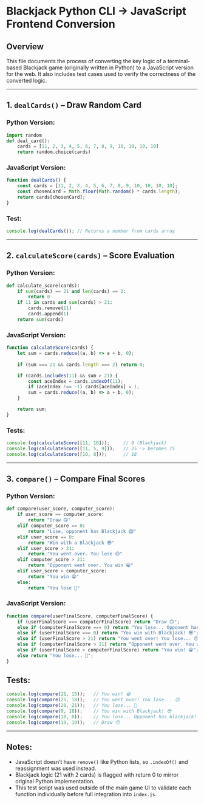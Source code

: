 # Blackjack Python CLI → JavaScript Frontend Conversion

## Overview

This file documents the process of converting the key logic of a terminal-based Blackjack game (originally written in Python) to a JavaScript version for the web. It also includes test cases used to verify the correctness of the converted logic.

---

## 1. `dealCards()` – Draw Random Card

### Python Version:

```python
import random
def deal_card():
    cards = [11, 2, 3, 4, 5, 6, 7, 8, 9, 10, 10, 10, 10]
    return random.choice(cards)
```

### JavaScript Version:

```js
function dealCards() {
    const cards = [11, 2, 3, 4, 5, 6, 7, 8, 9, 10, 10, 10, 10];
    const chosenCard = Math.floor(Math.random() * cards.length);
    return cards[chosenCard];
}
```

### Test:

```js
console.log(dealCards()); // Returns a number from cards array
```


---

## 2. `calculateScore(cards)` – Score Evaluation

### Python Version:

```py
def calculate_score(cards):
    if sum(cards) == 21 and len(cards) == 2:
        return 0
    if 11 in cards and sum(cards) > 21:
        cards.remove(11)
        cards.append(1)
    return sum(cards)

```

### JavaScript Version:

```js
function calculateScore(cards) {
    let sum = cards.reduce((a, b) => a + b, 0);
    
    if (sum === 21 && cards.length === 2) return 0;

    if (cards.includes(11) && sum > 21) {
        const aceIndex = cards.indexOf(11);
        if (aceIndex !== -1) cards[aceIndex] = 1;
        sum = cards.reduce((a, b) => a + b, 0);
    }

    return sum;
}
```

### Tests:

```js
console.log(calculateScore([11, 10]));     // 0 (Blackjack)
console.log(calculateScore([11, 5, 9]));   // 25 -> becomes 15
console.log(calculateScore([10, 8]));      // 18
```

---

## 3. `compare()` – Compare Final Scores

### Python Version:

```py
def compare(user_score, computer_score):
    if user_score == computer_score:
        return "Draw 🙃"
    elif computer_score == 0:
        return "Lose, opponent has Blackjack 😱"
    elif user_score == 0:
        return "Win with a Blackjack 😎"
    elif user_score > 21:
        return "You went over. You lose 😢"
    elif computer_score > 21:
        return "Opponent went over. You win 😁"
    elif user_score > computer_score:
        return "You win 😁"
    else:
        return "You lose 😤"
```

### JavaScript Version:

```js
function compare(userFinalScore, computerFinalScore) {
    if (userFinalScore === computerFinalScore) return "Draw 🙃";
    else if (computerFinalScore === 0) return "You lose... Opponent has blackjack! 😱";
    else if (userFinalScore === 0) return "You win with Blackjack! 😎";
    else if (userFinalScore > 21) return "You went over! You lose... 😢";
    else if (computerFinalScore > 21) return "Opponent went over. You win! 😁";
    else if (userFinalScore > computerFinalScore) return "You win! 😁";
    else return "You lose... 😤";
}
```

## Tests:

```js
console.log(compare(21, 15));   // You win! 😁
console.log(compare(25, 18));   // You went over! You lose... 😢
console.log(compare(20, 21));   // You lose... 😤
console.log(compare(0, 18));    // You win with Blackjack! 😎
console.log(compare(18, 0));    // You lose... Opponent has blackjack! 😱
console.log(compare(19, 19));   // Draw 🙃
```

---

## Notes:

- JavaScript doesn’t have `remove()` like Python lists, so `.indexOf()` and reassignment was used instead.
- Blackjack logic (21 with 2 cards) is flagged with return 0 to mirror original Python implementation.
- This test script was used outside of the main game UI to validate each function individually before full integration into `index.js`.
